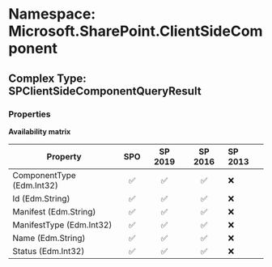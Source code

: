 # Namespace: Microsoft.SharePoint.ClientSideComponent

## Complex Type: SPClientSideComponentQueryResult

### Properties

**Availability matrix**

Property | SPO | SP 2019 | SP 2016 | SP 2013
----------|:---:|:-------:|:-------:|:-------
ComponentType (Edm.Int32) | ✅ | ✅ | ✅ | ❌
Id (Edm.String) | ✅ | ✅ | ✅ | ❌
Manifest (Edm.String) | ✅ | ✅ | ✅ | ❌
ManifestType (Edm.Int32) | ✅ | ✅ | ✅ | ❌
Name (Edm.String) | ✅ | ✅ | ✅ | ❌
Status (Edm.Int32) | ✅ | ✅ | ✅ | ❌
